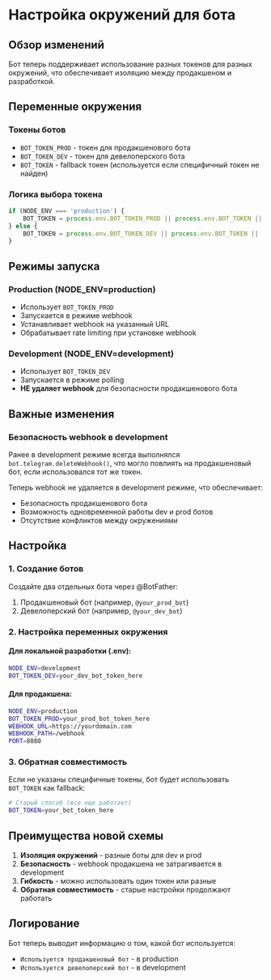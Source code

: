 # Настройка окружений для бота

## Обзор изменений

Бот теперь поддерживает использование разных токенов для разных окружений, что обеспечивает изоляцию между продакшеном и разработкой.

## Переменные окружения

### Токены ботов

- `BOT_TOKEN_PROD` - токен для продакшенового бота
- `BOT_TOKEN_DEV` - токен для девелоперского бота
- `BOT_TOKEN` - fallback токен (используется если специфичный токен не найден)

### Логика выбора токена

```typescript
if (NODE_ENV === 'production') {
    BOT_TOKEN = process.env.BOT_TOKEN_PROD || process.env.BOT_TOKEN || '';
} else {
    BOT_TOKEN = process.env.BOT_TOKEN_DEV || process.env.BOT_TOKEN || '';
}
```

## Режимы запуска

### Production (NODE_ENV=production)

- Использует `BOT_TOKEN_PROD`
- Запускается в режиме webhook
- Устанавливает webhook на указанный URL
- Обрабатывает rate limiting при установке webhook

### Development (NODE_ENV=development)

- Использует `BOT_TOKEN_DEV`
- Запускается в режиме polling
- **НЕ удаляет webhook** для безопасности продакшенового бота

## Важные изменения

### Безопасность webhook в development

Ранее в development режиме всегда выполнялся `bot.telegram.deleteWebhook()`, что могло повлиять на продакшеновый бот, если использовался тот же токен.

Теперь webhook не удаляется в development режиме, что обеспечивает:

- Безопасность продакшенового бота
- Возможность одновременной работы dev и prod ботов
- Отсутствие конфликтов между окружениями

## Настройка

### 1. Создание ботов

Создайте два отдельных бота через @BotFather:

1. Продакшеновый бот (например, `@your_prod_bot`)
2. Девелоперский бот (например, `@your_dev_bot`)

### 2. Настройка переменных окружения

#### Для локальной разработки (.env):

```bash
NODE_ENV=development
BOT_TOKEN_DEV=your_dev_bot_token_here
```

#### Для продакшена:

```bash
NODE_ENV=production
BOT_TOKEN_PROD=your_prod_bot_token_here
WEBHOOK_URL=https://yourdomain.com
WEBHOOK_PATH=/webhook
PORT=8080
```

### 3. Обратная совместимость

Если не указаны специфичные токены, бот будет использовать `BOT_TOKEN` как fallback:

```bash
# Старый способ (все еще работает)
BOT_TOKEN=your_bot_token_here
```

## Преимущества новой схемы

1. **Изоляция окружений** - разные боты для dev и prod
2. **Безопасность** - webhook продакшена не затрагивается в development
3. **Гибкость** - можно использовать один токен или разные
4. **Обратная совместимость** - старые настройки продолжают работать

## Логирование

Бот теперь выводит информацию о том, какой бот используется:

- `Используется продакшеновый бот` - в production
- `Используется девелоперский бот` - в development
